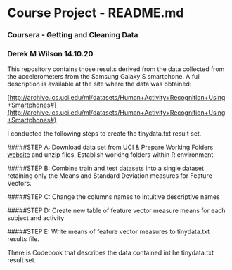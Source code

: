 Course Project - README.md
======================================================================
###   Coursera - Getting and Cleaning Data
###   Derek M Wilson 14.10.20

This repository contains those results derived from the data collected from the accelerometers from the Samsung Galaxy S smartphone. A full description is available at the site where the data was obtained: 

[http://archive.ics.uci.edu/ml/datasets/Human+Activity+Recognition+Using+Smartphones#](http://archive.ics.uci.edu/ml/datasets/Human+Activity+Recognition+Using+Smartphones#)

I conducted the following steps to create the tinydata.txt result set.


#####STEP A:
Download data set from UCI & Prepare Working Folders [website](http://archive.ics.uci.edu/ml/machine-learning-databases/00240/) and unzip files.
Establish working folders within R environment.


#####STEP B:
Combine train and test datasets into a single dataset retaining only the Means and Standard Deviation measures for Feature Vectors. 


#####STEP C:
Change the columns names to intuitive descriptive names


#####STEP D: 
Create new table of feature vector measure means for each subject and activity  


#####STEP E:
Write means of feature vector measures to tinydata.txt results file. 

There is Codebook that describes the data contained int he tinydata.txt result set.



